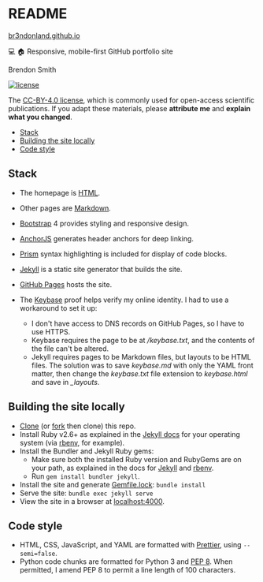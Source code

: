 # README

[br3ndonland.github.io](https://br3ndonland.github.io)

:computer: :house: Responsive, mobile-first GitHub portfolio site

Brendon Smith

[![license](https://img.shields.io/badge/license-CC--BY--4.0%20-blue.svg?longCache=true&style=for-the-badge)](https://creativecommons.org/licenses/by/4.0/)

The [CC-BY-4.0 license](https://creativecommons.org/licenses/by/4.0/), which is commonly used for open-access scientific publications. If you adapt these materials, please **attribute me** and **explain what you changed**.

- [Stack](#stack)
- [Building the site locally](#building-the-site-locally)
- [Code style](#code-style)

## Stack

- The homepage is [HTML](https://developer.mozilla.org/en-US/docs/Web/HTML).
- Other pages are [Markdown](https://www.markdownguide.org/).
- [Bootstrap](https://getbootstrap.com/) 4 provides styling and responsive design.
- [AnchorJS](https://www.bryanbraun.com/anchorjs/) generates header anchors for deep linking.
- [Prism](http://prismjs.com/) syntax highlighting is included for display of code blocks.
- [Jekyll](https://jekyllrb.com/) is a static site generator that builds the site.
- [GitHub Pages](https://pages.github.com/) hosts the site.
- The [Keybase](https://keybase.io/) proof helps verify my online identity. I had to use a workaround to set it up:

  - I don't have access to DNS records on GitHub Pages, so I have to use HTTPS.
  - Keybase requires the page to be at _/keybase.txt_, and the contents of the file can't be altered.
  - Jekyll requires pages to be Markdown files, but layouts to be HTML files. The solution was to save _keybase.md_ with only the YAML front matter, then change the _keybase.txt_ file extension to _keybase.html_ and save in _\_layouts_.

## Building the site locally

- [Clone](https://help.github.com/en/articles/cloning-a-repository) (or [fork](https://help.github.com/en/articles/about-forks) then clone) this repo.
- Install Ruby v2.6+ as explained in the [Jekyll docs](https://jekyllrb.com/docs/installation/) for your operating system (via [rbenv](https://github.com/rbenv/rbenv), for example).
- Install the Bundler and Jekyll Ruby gems:
  - Make sure both the installed Ruby version and RubyGems are on your path, as explained in the docs for [Jekyll](https://jekyllrb.com/docs/installation/) and [rbenv](https://github.com/rbenv/rbenv).
  - Run `gem install bundler jekyll`.
- Install the site and generate [Gemfile.lock](https://jekyllrb.com/docs/ruby-101/#gemfile): `bundle install`
- Serve the site: `bundle exec jekyll serve`
- View the site in a browser at [localhost:4000](http://localhost:4000).

## Code style

- HTML, CSS, JavaScript, and YAML are formatted with [Prettier](https://prettier.io/), using `--semi=false`.
- Python code chunks are formatted for Python 3 and [PEP 8](http://pep8.org/). When permitted, I amend PEP 8 to permit a line length of 100 characters.
